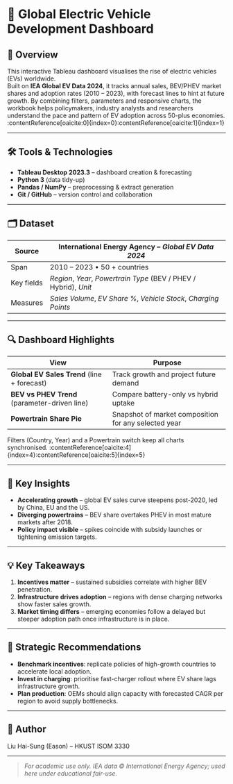 # 🚗 Global Electric Vehicle Development Dashboard  

## 📌 Overview  
This interactive Tableau dashboard visualises the rise of electric vehicles (EVs) worldwide.  
Built on **IEA Global EV Data 2024**, it tracks annual sales, BEV/PHEV market shares and adoption rates (2010 – 2023), with forecast lines to hint at future growth. By combining filters, parameters and responsive charts, the workbook helps policymakers, industry analysts and researchers understand the pace and pattern of EV adoption across 50-plus economies. :contentReference[oaicite:0]{index=0}:contentReference[oaicite:1]{index=1}  

---

## 🛠️ Tools & Technologies  
- **Tableau Desktop 2023.3** – dashboard creation & forecasting  
- **Python 3** (data tidy-up)  
- **Pandas / NumPy** – preprocessing & extract generation  
- **Git / GitHub** – version control and collaboration  

---

## 🗂️ Dataset  
| Source | International Energy Agency – *Global EV Data 2024* |
| ------ | --------------------------------------------------- |
| Span   | 2010 – 2023 • 50 + countries                        |
| Key fields | *Region*, *Year*, *Powertrain Type* (BEV / PHEV / Hybrid), *Unit* |
| Measures | *Sales Volume*, *EV Share %*, *Vehicle Stock*, *Charging Points* |  

---

## 🔍 Dashboard Highlights  
| View | Purpose |
|------|---------|
| **Global EV Sales Trend** (line + forecast) | Track growth and project future demand |
| **BEV vs PHEV Trend** (parameter-driven line) | Compare battery-only vs hybrid uptake |
| **Powertrain Share Pie** | Snapshot of market composition for any selected year |
Filters (Country, Year) and a Powertrain switch keep all charts synchronised. :contentReference[oaicite:4]{index=4}:contentReference[oaicite:5]{index=5}  

---

## 🚀 Key Insights  
- **Accelerating growth** – global EV sales curve steepens post-2020, led by China, EU and the US.  
- **Diverging powertrains** – BEV share overtakes PHEV in most mature markets after 2018.  
- **Policy impact visible** – spikes coincide with subsidy launches or tightening emission targets.  

---

## 💡 Key Takeaways  
1. **Incentives matter** – sustained subsidies correlate with higher BEV penetration.  
2. **Infrastructure drives adoption** – regions with dense charging networks show faster sales growth.  
3. **Market timing differs** – emerging economies follow a delayed but steeper adoption path once infrastructure is in place.  

---

## 🧭 Strategic Recommendations  
- **Benchmark incentives**: replicate policies of high-growth countries to accelerate local adoption.  
- **Invest in charging**: prioritise fast-charger rollout where EV share lags infrastructure growth.  
- **Plan production**: OEMs should align capacity with forecasted CAGR per region to avoid supply bottlenecks.  

---

## 👤 Author  
Liu Hai-Sung (Eason) – HKUST ISOM 3330  

---

> *For academic use only. IEA data © International Energy Agency; used here under educational fair-use.*
